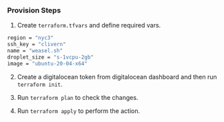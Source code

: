 ### Provision Steps

1. Create `terraform.tfvars` and define required vars.

```bash
region = "nyc3"
ssh_key = "clivern"
name = "weasel.sh"
droplet_size = "s-1vcpu-2gb"
image = "ubuntu-20-04-x64"
```

2. Create a digitalocean token from digitalocean dashboard and then run `terraform init`.

3. Run `terraform plan` to check the changes.

4. Run `terraform apply` to perform the action.
